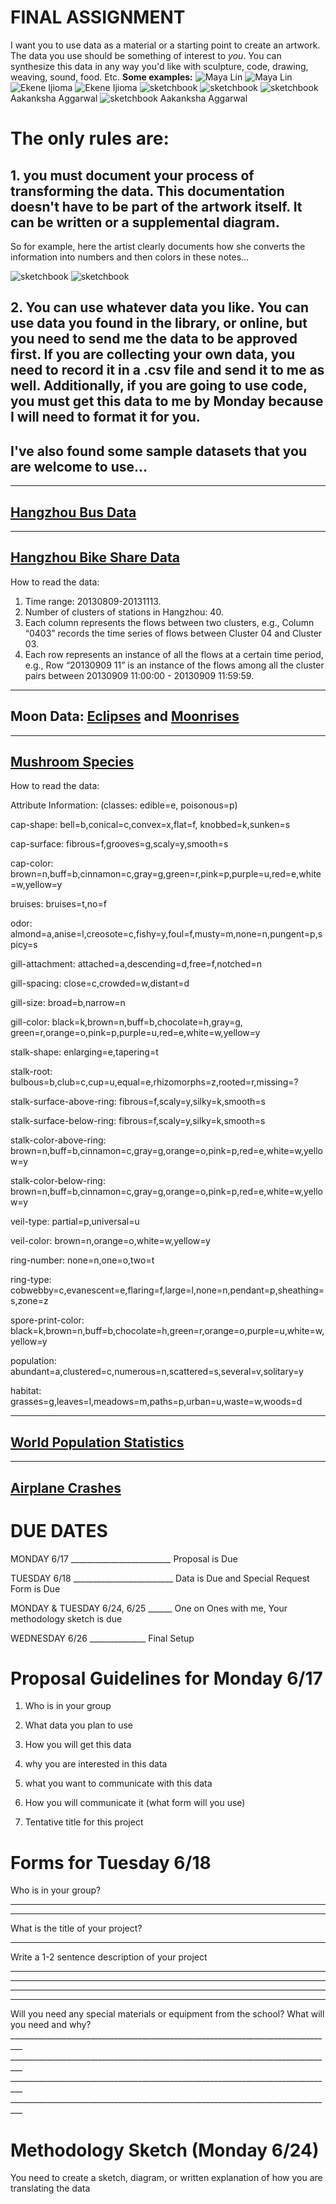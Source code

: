 # FINAL ASSIGNMENT


I want you to use data as a material or a starting point to create an artwork. The data you use should be something of interest to _you_.  You can synthesize this data in any way you'd like with sculpture, code, drawing, weaving, sound, food. Etc. 
**Some examples:**
![Maya Lin](https://github.com/AaratiAkkapeddi/CAA/blob/master/Assignments/FINAL_ASSIGNMENT/Screen%20Shot%202019-06-14%20at%207.35.47%20AM.png)
![Maya Lin](https://github.com/AaratiAkkapeddi/CAA/blob/master/Assignments/FINAL_ASSIGNMENT/Screen%20Shot%202019-06-14%20at%207.35.54%20AM.png)
![Ekene Ijioma](https://github.com/AaratiAkkapeddi/CAA/blob/master/Assignments/FINAL_ASSIGNMENT/Screen%20Shot%202019-06-14%20at%207.36.03%20AM.png)
![Ekene Ijioma](https://github.com/AaratiAkkapeddi/CAA/blob/master/Assignments/FINAL_ASSIGNMENT/Screen%20Shot%202019-06-14%20at%207.36.09%20AM.png)
![sketchbook](https://github.com/AaratiAkkapeddi/CAA/blob/master/Assignments/FINAL_ASSIGNMENT/arts-graphics-2008_1131915a.jpg)
![sketchbook](https://github.com/AaratiAkkapeddi/CAA/blob/master/Assignments/FINAL_ASSIGNMENT/2316420045_f5a1391a43-1.jpg)
![sketchbook](https://github.com/AaratiAkkapeddi/CAA/blob/master/Assignments/FINAL_ASSIGNMENT/IMG_3608.jpg)
Aakanksha Aggarwal
![sketchbook](https://github.com/AaratiAkkapeddi/CAA/blob/master/Assignments/FINAL_ASSIGNMENT/IMG_3634.jpg)
Aakanksha Aggarwal





# The only rules are: 

## 1. you must document your process of transforming the data. This documentation doesn't have to be part of the artwork itself. It can be written or a supplemental diagram.

So for example, here the artist clearly documents how she converts the information into numbers and then colors in these notes...

![sketchbook](https://github.com/AaratiAkkapeddi/CAA/blob/master/Assignments/FINAL_ASSIGNMENT/WechatIMG3.jpeg)
![sketchbook](https://github.com/AaratiAkkapeddi/CAA/blob/master/Assignments/FINAL_ASSIGNMENT/WechatIMG5.jpeg)




## 2. You can use whatever data you like. You can use data you found in the library, or online, but you need to send me the data to be approved first. If you are collecting your own data, you need to record it in a .csv file and send it to me as well. Additionally, if you are going to use code, you must get this data to me by Monday because I will need to format it for you.


## I've also found some sample datasets that you are welcome to use...
---------------------

## [Hangzhou Bus Data](https://raw.githubusercontent.com/AaratiAkkapeddi/CAA/master/Assignments/FINAL_ASSIGNMENT/SAMPLE_DATA/Hangzhou%20Bus%20Data/bus_data.js)

--------------------

## [Hangzhou Bike Share Data](https://raw.githubusercontent.com/AaratiAkkapeddi/CAA/master/Assignments/FINAL_ASSIGNMENT/SAMPLE_DATA/Hangzhou_bike_share_data/bike_share_data.js)

How to read the data:
1. Time range: 20130809-20131113.
2. Number of clusters of stations in Hangzhou: 40.
3. Each column represents the flows between two clusters, e.g., Column “0403” records the time series of flows between Cluster 04 and Cluster 03.
4. Each row represents an instance of all the flows at a certain time period, e.g., Row “20130909 11” is an instance of the flows among all the cluster pairs between 20130909 11:00:00 - 20130909 11:59:59.

--------------------

## Moon Data: [Eclipses](https://raw.githubusercontent.com/AaratiAkkapeddi/CAA/master/Assignments/FINAL_ASSIGNMENT/SAMPLE_DATA/Moon%20Data/eclipse_data.js) and [Moonrises](https://raw.githubusercontent.com/AaratiAkkapeddi/CAA/master/Assignments/FINAL_ASSIGNMENT/SAMPLE_DATA/Moon%20Data/moonrise.js)

--------------------

## [Mushroom Species](https://raw.githubusercontent.com/AaratiAkkapeddi/CAA/master/Assignments/FINAL_ASSIGNMENT/SAMPLE_DATA/Mushroom%20Species/mushrooms.js)
How to read the data:

Attribute Information: (classes: edible=e, poisonous=p)

cap-shape: bell=b,conical=c,convex=x,flat=f, knobbed=k,sunken=s

cap-surface: fibrous=f,grooves=g,scaly=y,smooth=s

cap-color: brown=n,buff=b,cinnamon=c,gray=g,green=r,pink=p,purple=u,red=e,white=w,yellow=y

bruises: bruises=t,no=f

odor: almond=a,anise=l,creosote=c,fishy=y,foul=f,musty=m,none=n,pungent=p,spicy=s

gill-attachment: attached=a,descending=d,free=f,notched=n

gill-spacing: close=c,crowded=w,distant=d

gill-size: broad=b,narrow=n

gill-color: black=k,brown=n,buff=b,chocolate=h,gray=g, green=r,orange=o,pink=p,purple=u,red=e,white=w,yellow=y

stalk-shape: enlarging=e,tapering=t

stalk-root: bulbous=b,club=c,cup=u,equal=e,rhizomorphs=z,rooted=r,missing=?

stalk-surface-above-ring: fibrous=f,scaly=y,silky=k,smooth=s

stalk-surface-below-ring: fibrous=f,scaly=y,silky=k,smooth=s

stalk-color-above-ring: brown=n,buff=b,cinnamon=c,gray=g,orange=o,pink=p,red=e,white=w,yellow=y

stalk-color-below-ring: brown=n,buff=b,cinnamon=c,gray=g,orange=o,pink=p,red=e,white=w,yellow=y

veil-type: partial=p,universal=u

veil-color: brown=n,orange=o,white=w,yellow=y

ring-number: none=n,one=o,two=t

ring-type: cobwebby=c,evanescent=e,flaring=f,large=l,none=n,pendant=p,sheathing=s,zone=z

spore-print-color: black=k,brown=n,buff=b,chocolate=h,green=r,orange=o,purple=u,white=w,yellow=y

population: abundant=a,clustered=c,numerous=n,scattered=s,several=v,solitary=y

habitat: grasses=g,leaves=l,meadows=m,paths=p,urban=u,waste=w,woods=d

--------------------

## [World Population Statistics](https://raw.githubusercontent.com/AaratiAkkapeddi/CAA/master/Assignments/FINAL_ASSIGNMENT/SAMPLE_DATA/Population/population.js)

--------------------

## [Airplane Crashes](https://raw.githubusercontent.com/AaratiAkkapeddi/CAA/master/Assignments/FINAL_ASSIGNMENT/SAMPLE_DATA/Airplane%20Crashes/airplane_crashes.js)



# DUE DATES

MONDAY 6/17 _________________________ Proposal is Due

TUESDAY 6/18 _________________________ Data is Due and Special Request Form is Due

MONDAY & TUESDAY 6/24, 6/25 ______ One on Ones with me, Your methodology sketch is due 

WEDNESDAY 6/26 ______________ Final Setup


# Proposal Guidelines for Monday 6/17


1. Who is in your group

2. What data you plan to use

3. How you will get this data

4. why you are interested in this data

5. what you want to communicate with this data

6. How you will communicate it (what form will you use) 

7. Tentative title for this project


# Forms for Tuesday 6/18

Who is in your group?
_________________________________________________________________________________
_________________________________________________________________________________

What is the title of your project?
_________________________________________________________________________________

Write a 1-2 sentence description of your project
_________________________________________________________________________________
_________________________________________________________________________________
_________________________________________________________________________________
_________________________________________________________________________________

Will you need any special materials or equipment from the school? What will you need and why? _________________________________________________________________________________ _________________________________________________________________________________ _________________________________________________________________________________ _________________________________________________________________________________

# Methodology Sketch (Monday 6/24)

You need to create a sketch, diagram, or written explanation of how you are translating the data 
